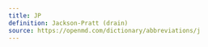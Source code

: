 ```yaml
---
title: JP
definition: Jackson-Pratt (drain)
source: https://openmd.com/dictionary/abbreviations/j
---
```

